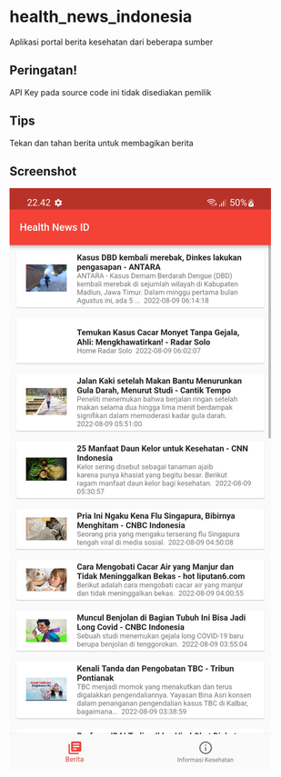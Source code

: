 # health_news_indonesia
Aplikasi portal berita kesehatan dari beberapa sumber

## Peringatan!
API Key pada source code ini tidak disediakan pemilik

## Tips
Tekan dan tahan berita untuk membagikan berita

## Screenshot
![Screenshot](Screenshot_20220809-224238.jpg)
